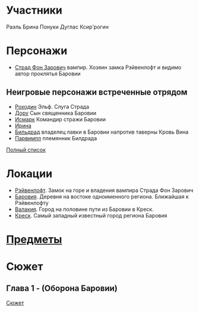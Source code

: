 # Участники

Раэль
Брина
Понуки
Дуглас
Ксир'рогин

# Персонажи

- [Страд Фон Зарович](npcs/strad) вампир. Хозяин замка Рэйвенлофт и видимо автор проклятья Баровии

## Неигровые персонажи встреченные отрядом

- [Роходин](npcs/rohodin) Эльф. Слуга Страда
- [Дору](npcs/doru) Сын священника Баровии
- [Исмарк](npcs/ismark_kolyanych) Командир стражи Баровии
- [Ирина](npcs/irina) 
- [Бильдрад](npcs/bildrad) владелец лавки в Баровии напротив таверны Кровь Вина
- [Парвимпл](npcs/parvimpl.md) племянник Билдрада

[Полный список](./npcs/npcs.md)

# Локации
- [Рэйвенлофт](locs/ravenloft). Замок на горе и владения вампира Страда Фон Зарович
- [Баровия](locs/barovia_city). Деревня на востоке одноименного региона. Ближайшая к Рэйвенлофту
- [Валакия](locs/valakhi). Город на половине пути из Баровии в Креск.
- [Креск](locs/kretzk). Самый западный известный город региона Баровия

# [Предметы](./items/items.md)

# Сюжет

## Глава 1 - (Оборона Баровии)
[Сюжет](chapters/first)
